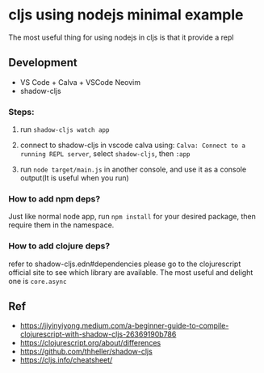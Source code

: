 # cljs using nodejs minimal example

The most useful thing for using nodejs in cljs is that it provide a repl

## Development
* VS Code + Calva + VSCode Neovim
* shadow-cljs

### Steps:
1. run `shadow-cljs watch app`
2. connect to shadow-cljs in vscode calva using: `Calva: Connect to a running REPL server`, select `shadow-cljs`, then `:app`

3. run `node target/main.js` in another console, and use it as a console output(It is useful when you run)

### How to add npm deps?
Just like normal node app, run `npm install` for your desired package, then require them in the namespace.

### How to add clojure deps?
refer to shadow-cljs.edn#dependencies
please go to the clojurescript official site to see which library are available. The most useful and delight one is `core.async`

## Ref
* https://jiyinyiyong.medium.com/a-beginner-guide-to-compile-clojurescript-with-shadow-cljs-26369190b786
* https://clojurescript.org/about/differences
* https://github.com/thheller/shadow-cljs 
* https://cljs.info/cheatsheet/
